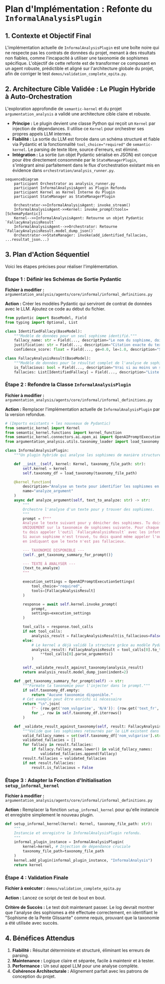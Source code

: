# Plan d'Implémentation : Refonte du `InformalAnalysisPlugin`

## 1. Contexte et Objectif Final

L'implémentation actuelle de `InformalAnalysisPlugin` est une boîte noire qui ne respecte pas les contrats de données du projet, menant à des résultats non fiables, comme l'incapacité à utiliser une taxonomie de sophismes spécifique. L'objectif de cette refonte est de transformer ce composant en un agent robuste, prédictible et aligné sur l'architecture globale du projet, afin de corriger le test `demos/validation_complete_epita.py`.

## 2. Architecture Cible Validée : Le Plugin Hybride à Auto-Orchestration

L'exploration approfondie de `semantic-kernel` et du projet `argumentation_analysis` a validé une architecture cible claire et robuste.

- **Principe :** Le plugin devient une classe Python qui reçoit un `Kernel` par injection de dépendances. Il utilise ce `Kernel` pour orchestrer ses propres appels LLM internes.
- **Fiabilité :** La sortie du LLM est forcée dans un schéma structuré et fiable via Pydantic et la fonctionnalité `tool_choice="required"` de `semantic-kernel`. Le parsing de texte libre, source d'erreurs, est éliminé.
- **Intégration :** La sortie (un objet Pydantic sérialisé en JSON) est conçue pour être directement consommée par le `StateManagerPlugin`, s'intégrant ainsi parfaitement dans le flux d'orchestration existant mis en évidence dans `orchestration/analysis_runner.py`.

```mermaid
sequenceDiagram
    participant Orchestrator as analysis_runner.py
    participant InformalAnalysisAgent as Plugin Refondu
    participant Kernel as Kernel Interne du Plugin
    participant StateManager as StateManagerPlugin

    Orchestrator->>InformalAnalysisAgent: invoke_stream()
    InformalAnalysisAgent->>Kernel: invoke_prompt(tools=[SchemaPydantic])
    Kernel-->>InformalAnalysisAgent: Retourne un objet Pydantic `FallacyAnalysisResult`
    InformalAnalysisAgent-->>Orchestrator: Retourne `FallacyAnalysisResult.model_dump_json()`
    Orchestrator->>StateManager: invoke(add_identified_fallacies, ...resultat_json...)
```

## 3. Plan d'Action Séquentiel

Voici les étapes précises pour réaliser l'implémentation.

### Étape 1 : Définir les Schémas de Sortie Pydantic

**Fichier à modifier :** `argumentation_analysis/agents/core/informal/informal_definitions.py`

**Action :** Créer les modèles Pydantic qui serviront de contrat de données avec le LLM. Ajoutez ce code au début du fichier.

```python
from pydantic import BaseModel, Field
from typing import Optional, List

class IdentifiedFallacy(BaseModel):
    """Modèle de données pour un seul sophisme identifié."""
    fallacy_name: str = Field(..., description="Le nom du sophisme, doit correspondre EXACTEMENT à un nom de la taxonomie fournie.")
    justification: str = Field(..., description="Citation exacte du texte et explication détaillée de pourquoi c'est un sophisme.")
    confidence_score: float = Field(..., ge=0.0, le=1.0, description="Score de confiance entre 0.0 et 1.0.")

class FallacyAnalysisResult(BaseModel):
    """Modèle de données pour le résultat complet de l'analyse de sophismes."""
    is_fallacious: bool = Field(..., description="Vrai si au moins un sophisme a été détecté, sinon faux.")
    fallacies: List[IdentifiedFallacy] = Field(..., description="Liste de tous les sophismes identifiés dans le texte.")
```

### Étape 2 : Refondre la Classe `InformalAnalysisPlugin`

**Fichier à modifier :** `argumentation_analysis/agents/core/informal/informal_definitions.py`

**Action :** Remplacer l'implémentation actuelle de `InformalAnalysisPlugin` par la version refondue.

```python
# (Imports existants + les nouveaux de Pydantic)
from semantic_kernel import Kernel
from semantic_kernel.functions import kernel_function
from semantic_kernel.connectors.ai.open_ai import OpenAIPromptExecutionSettings
from argumentation_analysis.utils.taxonomy_loader import load_taxonomy # Assurez-vous que cet import est correct

class InformalAnalysisPlugin:
    """Un plugin hybride qui analyse les sophismes de manière structurée."""

    def __init__(self, kernel: Kernel, taxonomy_file_path: str):
        self.kernel = kernel
        self.taxonomy_df = load_taxonomy(taxonomy_file_path)

    @kernel_function(
        description="Analyse un texte pour identifier les sophismes en se basant sur une taxonomie fournie.",
        name="analyze_argument"
    )
    async def analyze_argument(self, text_to_analyze: str) -> str:
        """
        Orchestre l'analyse d'un texte pour y trouver des sophismes.
        """
        prompt = f"""
        Analyse le texte suivant pour y dénicher des sophismes. Tu dois baser ton analyse
        UNIQUEMENT sur la taxonomie de sophismes suivante. Pour chaque sophisme trouvé,
        tu dois appeler l'outil `FallacyAnalysisResult` avec les informations requises.
        Si aucun sophisme n'est trouvé, tu dois quand même appeler l'outil
        en indiquant que le texte n'est pas fallacieux.

        --- TAXONOMIE DISPONIBLE ---
        {self._get_taxonomy_summary_for_prompt()}

        --- TEXTE À ANALYSER ---
        {text_to_analyze}
        """

        execution_settings = OpenAIPromptExecutionSettings(
            tool_choice="required",
            tools=[FallacyAnalysisResult]
        )

        response = await self.kernel.invoke_prompt(
            prompt,
            settings=execution_settings
        )

        tool_calls = response.tool_calls
        if not tool_calls:
            analysis_result = FallacyAnalysisResult(is_fallacious=False, fallacies=[])
        else:
            # Le kernel a déjà validé la structure grâce au modèle Pydantic
            analysis_result: FallacyAnalysisResult = tool_calls[0].to_tool_function()(
                **tool_calls[0].parse_arguments()
            )

        self._validate_result_against_taxonomy(analysis_result)
        return analysis_result.model_dump_json(indent=2)

    def _get_taxonomy_summary_for_prompt(self) -> str:
        """Formate la taxonomie pour l'injecter dans le prompt."""
        if self.taxonomy_df.empty:
            return "Aucune taxonomie disponible."
        # Cet exemple peut être enrichi si nécessaire
        return "\n".join(
            f"- {row.get('nom_vulgarise', 'N/A')}: {row.get('text_fr', 'N/A')}"
            for _, row in self.taxonomy_df.iterrows()
        )

    def _validate_result_against_taxonomy(self, result: FallacyAnalysisResult):
        """Valide que les sophismes retournés par le LLM existent dans la taxonomie."""
        valid_fallacy_names = set(self.taxonomy_df['nom_vulgarise'].str.lower())
        validated_fallacies = []
        for fallacy in result.fallacies:
            if fallacy.fallacy_name.lower() in valid_fallacy_names:
                validated_fallacies.append(fallacy)
        result.fallacies = validated_fallacies
        if not result.fallacies:
            result.is_fallacious = False

```

### Étape 3 : Adapter la Fonction d'Initialisation `setup_informal_kernel`

**Fichier à modifier :** `argumentation_analysis/agents/core/informal/informal_definitions.py`

**Action :** Remplacer la fonction `setup_informal_kernel` pour qu'elle instancie et enregistre simplement le nouveau plugin.

```python
def setup_informal_kernel(kernel: Kernel, taxonomy_file_path: str):
    """
    Instancie et enregistre le InformalAnalysisPlugin refondu.
    """
    informal_plugin_instance = InformalAnalysisPlugin(
        kernel=kernel, # Injection de dépendance cruciale
        taxonomy_file_path=taxonomy_file_path
    )
    kernel.add_plugin(informal_plugin_instance, "InformalAnalysis")
    return kernel
```

### Étape 4 : Validation Finale

**Fichier à exécuter :** `demos/validation_complete_epita.py`

**Action :** Lancez ce script de test de bout en bout. 

**Critère de Succès :** Le test doit maintenant passer. Le log devrait montrer que l'analyse des sophismes a été effectuée correctement, en identifiant le "Sophisme de la Pente Glissante" comme requis, prouvant que la taxonomie a été utilisée avec succès.

## 4. Bénéfices Attendus

1.  **Fiabilité :** Résultat déterministe et structuré, éliminant les erreurs de parsing.
2.  **Maintenance :** Logique claire et séparée, facile à maintenir et à tester.
3.  **Performance :** Un seul appel LLM pour une analyse complète.
4.  **Cohérence Architecturale :** Alignement parfait avec les patrons de conception du projet.